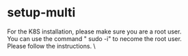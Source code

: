 # setup-multi

For the K8S installation, please make sure you are a root user. \
You can use the command " sudo -i" to necome the root user. \
Please follow the instructions. \
